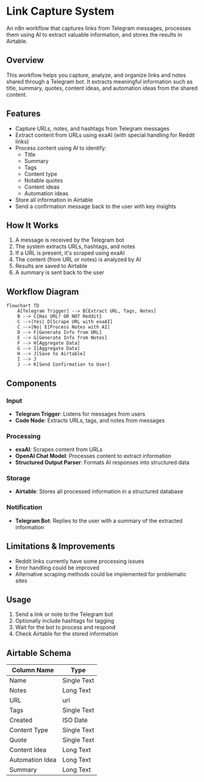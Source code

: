 # Link Capture System

An n8n workflow that captures links from Telegram messages, processes them using AI to extract valuable information, and stores the results in Airtable.

## Overview

This workflow helps you capture, analyze, and organize links and notes shared through a Telegram bot. It extracts meaningful information such as title, summary, quotes, content ideas, and automation ideas from the shared content.

## Features

- Capture URLs, notes, and hashtags from Telegram messages
- Extract content from URLs using exaAI (with special handling for Reddit links)
- Process content using AI to identify:
  - Title
  - Summary
  - Tags
  - Content type
  - Notable quotes
  - Content ideas
  - Automation ideas
- Store all information in Airtable
- Send a confirmation message back to the user with key insights

## How It Works

1. A message is received by the Telegram bot
2. The system extracts URLs, hashtags, and notes
3. If a URL is present, it's scraped using exaAI
4. The content (from URL or notes) is analyzed by AI
5. Results are saved to Airtable
6. A summary is sent back to the user

## Workflow Diagram

```mermaid
flowchart TD
    A[Telegram Trigger] --> B[Extract URL, Tags, Notes]
    B --> C{Has URL? OR NOT Reddit}
    C -->|Yes| D[Scrape URL with exaAI]
    C -->|No| E[Process Notes with AI]
    D --> F[Generate Info from URL]
    E --> G[Generate Info from Notes]
    F --> H[Aggregate Data]
    G --> I[Aggregate Data]
    H --> J[Save to Airtable]
    I --> J
    J --> K[Send Confirmation to User]
```

## Components

### Input

- **Telegram Trigger**: Listens for messages from users
- **Code Node**: Extracts URLs, tags, and notes from messages

### Processing

- **exaAI**: Scrapes content from URLs
- **OpenAI Chat Model**: Processes content to extract information
- **Structured Output Parser**: Formats AI responses into structured data

### Storage

- **Airtable**: Stores all processed information in a structured database

### Notification

- **Telegram Bot**: Replies to the user with a summary of the extracted information

## Limitations & Improvements

- Reddit links currently have some processing issues
- Error handling could be improved
- Alternative scraping methods could be implemented for problematic sites

## Usage

1. Send a link or note to the Telegram bot
2. Optionally include hashtags for tagging
3. Wait for the bot to process and respond
4. Check Airtable for the stored information

## Airtable Schema

| Column Name     | Type        |
| --------------- | ----------- |
| Name            | Single Text |
| Notes           | Long Text   |
| URL             | url         |
| Tags            | Single Text |
| Created         | ISO Date    |
| Content Type    | Single Text |
| Quote           | Single Text |
| Content Idea    | Long Text   |
| Automation Idea | Long Text   |
| Summary         | Long Text   |
